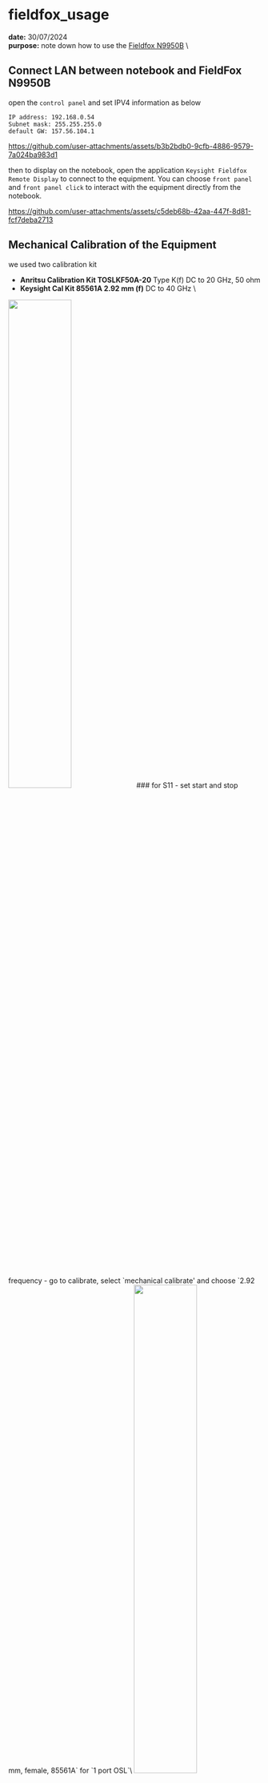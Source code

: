 # fieldfox_usage
**date:** 30/07/2024 \
**purpose:** note down how to use the [Fieldfox N9950B](https://www.keysight.com/us/en/product/N9950B/fieldfox-b-handheld-microwave-analyzer-32-ghz.html) \

## Connect LAN between notebook and FieldFox N9950B 
open the `control panel` and set IPV4 information as below
```
IP address: 192.168.0.54
Subnet mask: 255.255.255.0
default GW: 157.56.104.1
```

https://github.com/user-attachments/assets/b3b2bdb0-9cfb-4886-9579-7a024ba983d1

then to display on the notebook, open the application `Keysight Fieldfox Remote Display` to connect to the equipment. You can choose `front panel` and `front panel click` to interact with the equipment directly from the notebook.

https://github.com/user-attachments/assets/c5deb68b-42aa-447f-8d81-fcf7deba2713

## Mechanical Calibration of the Equipment
we used two calibration kit
- **Anritsu Calibration Kit TOSLKF50A-20** Type K(f) DC to 20 GHz, 50 ohm
- **Keysight Cal Kit 85561A 2.92 mm (f)** DC to 40 GHz \
<img src="https://github.com/user-attachments/assets/0c624a26-e56e-4f4e-a71d-0cc1663c34f6" width="50%" height="auto">
### for S11
- set start and stop frequency
- go to calibrate, select `mechanical calibrate' and choose `2.92 mm, female, 85561A` for `1 port OSL`\
<img src="https://github.com/user-attachments/assets/67c194c4-85f8-4f06-8bd1-dfe09f3298b6" width="50%" height="auto">

https://github.com/user-attachments/assets/2e666ab5-0949-46f3-9aad-2c744720c755

https://github.com/user-attachments/assets/1e4d8da5-94c7-4b52-9488-e4257f6c8010



### for S21
- set start and stop frequency
- go to calibrate, select `mechanical calibrate' and for both port choose `2.92 mm, female, 85561A` for `2 port SOLT`\
<img src="https://github.com/user-attachments/assets/f8985a41-77ed-4ad0-8d39-cec1fe30c87c" width="50%" height="auto">


